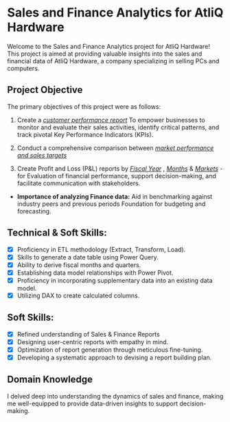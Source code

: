 # Sales and Finance Analytics for AtliQ Hardware

Welcome to the Sales and Finance Analytics project for AtliQ Hardware! This project is aimed at providing valuable insights into the sales and financial data of AtliQ Hardware, a company specializing in selling PCs and computers.

## Project Objective

The primary objectives of this project were as follows:

1. Create a _[customer performance report](https://github.com/Dipesh-09/Excel-Sales-and-Finance-Analytics-for-AtliQ-Hardwares/blob/main/customers%20performance%20report.pdf)_ To empower businesses to monitor and evaluate their sales activities, identify critical patterns, and track pivotal Key Performance Indicators (KPIs).

2. Conduct a comprehensive comparison between _[market performance and sales targets](https://github.com/Dipesh-09/Excel-Sales-and-Finance-Analytics-for-AtliQ-Hardwares/blob/main/market%20performance%20vs%20targets.pdf)_
3. Create Profit and Loss (P&L) reports by _[Fiscal Year](https://github.com/Dipesh-09/Excel-Sales-and-Finance-Analytics-for-AtliQ-Hardwares/blob/main/p%20%26%20l%20by%20FY.pdf)_ , _[Months](https://github.com/Dipesh-09/Excel-Sales-and-Finance-Analytics-for-AtliQ-Hardwares/blob/main/p%20%26%20l%20by%20Fiscal%20months.pdf)_ & _[Markets](https://github.com/Dipesh-09/Excel-Sales-and-Finance-Analytics-for-AtliQ-Hardwares/blob/main/p%20%26%20l%20by%20FY-countrywise.pdf)_ - for Evaluation of financial performance, support decision-making, and facilitate communication with stakeholders.
- **Importance of analyzing Finance data:** Aid in benchmarking against industry peers and previous periods Foundation for budgeting and forecasting.
## Technical & Soft Skills:
- [x]	Proficiency in ETL methodology (Extract, Transform, Load).
- [x]	Skills to generate a date table using Power Query.
- [x]	Ability to derive fiscal months and quarters.
- [x]	Establishing data model relationships with Power Pivot.
- [x]	Proficiency in incorporating supplementary data into an existing data model.
- [x]	Utilizing DAX to create calculated columns.

## Soft Skills:
- [x]	Refined understanding of Sales & Finance Reports
- [x]	Designing user-centric reports with empathy in mind.
- [x]	Optimization of report generation through meticulous fine-tuning.
- [x]	Developing a systematic approach to devising a report building plan.

## Domain Knowledge

I delved deep into understanding the dynamics of sales and finance, making me well-equipped to provide data-driven insights to support decision-making.


